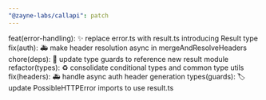 ```yaml
---
"@zayne-labs/callapi": patch
---
```


feat(error-handling): ✨ replace error.ts with result.ts introducing Result type
fix(auth): 🚑 make header resolution async in mergeAndResolveHeaders
chore(deps): 🔧 update type guards to reference new result module
refactor(types): ♻️ consolidate conditional types and common type utils
fix(headers): 🚑 handle async auth header generation
types(guards): 🏷️ update PossibleHTTPError imports to use result.ts
